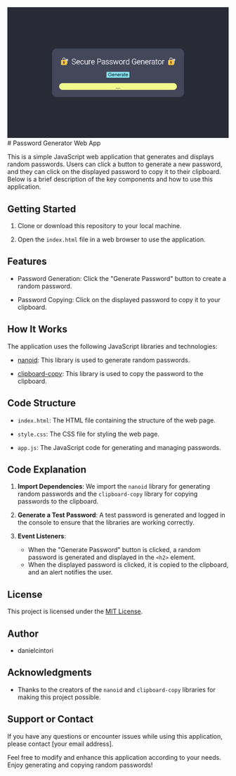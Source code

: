 <img src="https://github.com/danielcintori/Password/blob/main/exemple%20screen.png">
<link href="password-generator-vanilla-css.netlify.app">
# Password Generator Web App

This is a simple JavaScript web application that generates and displays random passwords. Users can click a button to generate a new password, and they can click on the displayed password to copy it to their clipboard. Below is a brief description of the key components and how to use this application.

## Getting Started

1. Clone or download this repository to your local machine.

2. Open the `index.html` file in a web browser to use the application.

## Features

- Password Generation: Click the "Generate Password" button to create a random password.

- Password Copying: Click on the displayed password to copy it to your clipboard.

## How It Works

The application uses the following JavaScript libraries and technologies:

- [nanoid](https://github.com/ai/nanoid): This library is used to generate random passwords.

- [clipboard-copy](https://github.com/sindresorhus/clipboard-copy): This library is used to copy the password to the clipboard.

## Code Structure

- `index.html`: The HTML file containing the structure of the web page.

- `style.css`: The CSS file for styling the web page.

- `app.js`: The JavaScript code for generating and managing passwords.

## Code Explanation

1. **Import Dependencies**: We import the `nanoid` library for generating random passwords and the `clipboard-copy` library for copying passwords to the clipboard.

2. **Generate a Test Password**: A test password is generated and logged in the console to ensure that the libraries are working correctly.

3. **Event Listeners**:
   - When the "Generate Password" button is clicked, a random password is generated and displayed in the `<h2>` element.
   - When the displayed password is clicked, it is copied to the clipboard, and an alert notifies the user.

## License

This project is licensed under the [MIT License](LICENSE).

## Author

- danielcintori

## Acknowledgments

- Thanks to the creators of the `nanoid` and `clipboard-copy` libraries for making this project possible.

## Support or Contact

If you have any questions or encounter issues while using this application, please contact [your email address].

Feel free to modify and enhance this application according to your needs. Enjoy generating and copying random passwords!
